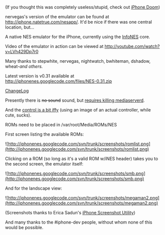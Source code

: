 (If you thought this was completely useless/stupid, check out [iPhone Doom](http://code.google.com/p/iphonedoom/))

nervegas's version of the emulator can be found at http://iphone.natetrue.com/nesapp/.  It'd be nice if there was one central location, but...

A native NES emulator for the iPhone, currently using the [InfoNES](http://www.geocities.co.jp/SiliconValley/5604/infones/) core.

Video of the emulator in action can be viewed at http://youtube.com/watch?v=LVh429Dp7r0

Many thanks to stepwhite, nervegas, nightwatch, bwhiteman, dshadow, wheat-_and others._

Latest version is v0.31 available at http://iphonenes.googlecode.com/files/NES-0.31.zip

[ChangeLog](http://code.google.com/p/iphonenes/wiki/ChangeLog)

Presently there is ~~no sound~~ sound, but [requires killing mediaserverd](http://code.google.com/p/iphonenes/wiki/Sound).

And the [control is a bit iffy](http://code.google.com/p/iphonenes/wiki/ControllerAbnormalities) (using an image of an actual controller, while cute, sucks).

ROMs need to be placed in /var/root/Media/ROMs/NES

First screen listing the available ROMs:

![http://iphonenes.googlecode.com/svn/trunk/screenshots/romlist.png](http://iphonenes.googlecode.com/svn/trunk/screenshots/romlist.png)

Clicking on a ROM (so long as it's a valid ROM w/iNES header) takes you to the second screen, the emulator itself:

![http://iphonenes.googlecode.com/svn/trunk/screenshots/smb.png](http://iphonenes.googlecode.com/svn/trunk/screenshots/smb.png)

And for the landscape view:

![http://iphonenes.googlecode.com/svn/trunk/screenshots/megaman2.png](http://iphonenes.googlecode.com/svn/trunk/screenshots/megaman2.png)

(Screenshots thanks to Erica Sadun's [iPhone Screenshot Utility](http://www.tuaw.com/2007/08/03/iphone-screenshot-utility/))

And many thanks to the #iphone-dev people, without whom none of this would be possible.

